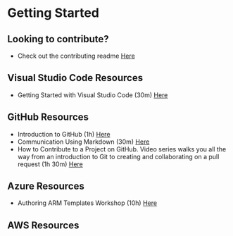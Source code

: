 # Getting Started

## Looking to contribute?

* Check out the contributing readme [Here](https://github.com/siriuscomputersolutions/Sirius-Cloud/blob/master/contributing.md)

## Visual Studio Code Resources

* Getting Started with Visual Studio Code (30m) [Here](https://azurecitadel.github.io/guides/vscode/)

## GitHub Resources

* Introduction to GitHub (1h) [Here](https://lab.github.com/githubtraining/introduction-to-github)
* Communication Using Markdown (30m) [Here](https://lab.github.com/githubtraining/communicating-using-markdown)
* How to Contribute to a Project on GitHub.  Video series walks you all the way from an introduction to Git to creating and collaborating on a pull request (1h 30m) [Here](https://egghead.io/courses/how-to-contribute-to-an-open-source-project-on-github)

## Azure Resources

* Authoring ARM Templates Workshop (10h) [Here](https://azurecitadel.github.io/workshops/arm/)

## AWS Resources